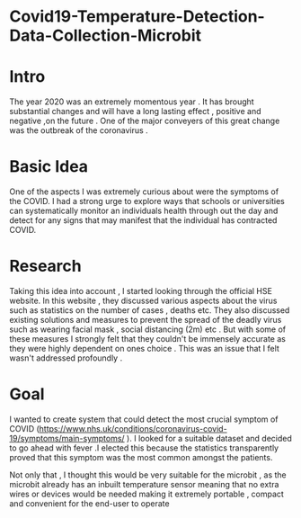 # Covid19-Temperature-Detection-Data-Collection-Microbit


# Intro
The year 2020  was an extremely momentous year . It has brought substantial changes and will have a long lasting effect , positive and negative ,on the future . One of the major conveyers of this great change was the outbreak of the coronavirus .  

# Basic Idea
One of the aspects I was extremely curious about were the symptoms of the COVID. I had a strong urge to explore ways that schools or universities can systematically monitor an individuals health through out the day and detect for any signs that may manifest that the individual has contracted COVID. 

# Research
Taking this idea into account , I started looking through the official HSE website. In this website , they discussed various aspects about the virus such as statistics on the number of cases , deaths etc.  They also discussed existing solutions and measures to prevent the spread of the deadly virus such as wearing facial mask , social distancing (2m) etc . But with some of these measures I strongly felt that they couldn't be immensely accurate as they were highly dependent on ones choice . This was an issue that I felt wasn't addressed profoundly .  

# Goal
I wanted to create system that could detect the most crucial symptom of COVID (https://www.nhs.uk/conditions/coronavirus-covid-19/symptoms/main-symptoms/  ). I looked for a suitable dataset and decided to go ahead with fever .I elected this because the statistics transparently proved that this symptom was the most common amongst the patients.

Not only that , I thought this would be very suitable for the microbit , as the microbit already has an inbuilt temperature sensor meaning that no extra wires or devices would be needed making it extremely portable , compact and convenient for the end-user to operate 
